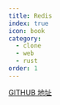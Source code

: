 ```yaml
---
title: Redis
index: true
icon: book
category:
  - clone
  - web
  - rust
order: 1
---
```


[GITHUB 地址](https://github.com/ltpp-universe/hyperlane-quick-start/tree/redis)
